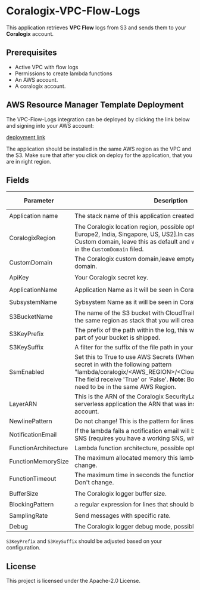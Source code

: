 # Coralogix-VPC-Flow-Logs

This application retrieves **VPC Flow** logs from S3 and sends them to your **Coralogix** account.

## Prerequisites
* Active VPC with flow logs 
* Permissions to create lambda functions
* An AWS account.
* A coralogix account.


## AWS Resource Manager Template Deployment

The VPC-Flow-Logs integration can be deployed by clicking the link below and signing into your AWS account:

[deployment link](https://us-east-1.console.aws.amazon.com/lambda/home?region=us-east-1#/create/app?applicationId=arn:aws:serverlessrepo:eu-central-1:597078901540:applications/Coralogix-VPC-Flog-Logs-S3)

The application should be installed in the same AWS region as the VPC and the S3. Make sure that after you click on deploy for the application, that you are in right region.


## Fields

| Parameter | Description | Default Value | Required |
|---|---|---|---|
| Application name | The stack name of this application created via AWS CloudFormation. |   | :heavy_check_mark: |
| CoralogixRegion | The Coralogix location region, possible options are [Europe, Europe2, India, Singapore, US, US2].In case that you want to use Custom domain, leave this as default and write the Custom doamin in the ``CustomDomain`` filed. |  Europe | :heavy_check_mark: | 
| CustomDomain | The Coralogix custom domain,leave empty if you don't use Custom domain.| |  | 
| ApiKey | Your Coralogix secret key.|   | :heavy_check_mark: | 
| ApplicationName | Application Name as it will be seen in Coralogix UI.| | :heavy_check_mark: | 
| SubsystemName | Sybsystem Name as it will be seen in Coralogix UI.| | :heavy_check_mark: | 
| S3BucketName | The name of the S3 bucket with CloudTrail logs to watch (must be in the same region as stack that you will create). |   | :heavy_check_mark: | 
| S3KeyPrefix | The prefix of the path within the log, this way you can choose if only part of your bucket is shipped.|   |  | 
| S3KeySuffix | A filter for the suffix of the file path in your bucket.|  .json.gz. |  | 
| SsmEnabled | Set this to True to use AWS Secrets  (When enable it creates the secret in with the following pattern "lambda/coralogix/<AWS_REGION>/<Cloudwatch_lambda_name>"). The field receive 'True' or 'False'. **Note:** Both layers and lambda need to be in the same AWS Region.|  False | |
| LayerARN | This is the ARN of the Coralogix SecurityLayer. Copy from the ``SSM`` serverless application the ARN that was installed on the AWS account.| | |
| NewlinePattern | Do not change! This is the pattern for lines splitting.| (?:\r\n\|\r\|\n) | |
| NotificationEmail | If the lambda fails a notification email will be sent to this address via SNS (requires you have a working SNS, with a validated domain).| | |
| FunctionArchitecture | Lambda function architecture, possible options are [x86_64, arm64]| x86_64 | |
| FunctionMemorySize | The maximum allocated memory this lambda may consume. Don't change.| 1024 | |
| FunctionTimeout | The maximum time in seconds the function may be allowed to run. Don't change.| 300 | |
| BufferSize | The Coralogix logger buffer size.| 134217728 | :heavy_check_mark: |
| BlockingPattern | a regular expression for lines that should be excluded. |  |  | 
| SamplingRate | Send messages with specific rate.| 1 | :heavy_check_mark: |
| Debug | The Coralogix logger debug mode, possible options are ``true``, ``false``.| false | |

`S3KeyPrefix` and `S3KeySuffix` should be adjusted based on your configuration.

## License

This project is licensed under the Apache-2.0 License.

